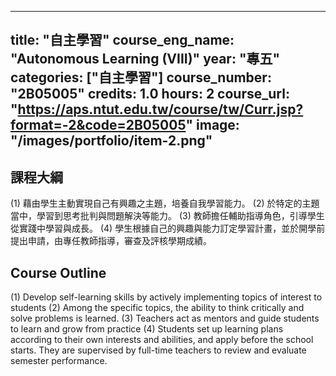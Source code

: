 
---
title: "自主學習"
course_eng_name: "Autonomous Learning (VIII)"
year: "專五"
categories: ["自主學習"]
course_number: "2B05005"
credits: 1.0
hours: 2
course_url: "https://aps.ntut.edu.tw/course/tw/Curr.jsp?format=-2&code=2B05005"
image: "/images/portfolio/item-2.png"
---

## 課程大綱

(1)	藉由學生主動實現自己有興趣之主題，培養自我學習能力。
(2)	於特定的主題當中，學習到思考批判與問題解決等能力。
(3)	教師擔任輔助指導角色，引導學生從實踐中學習與成長。 
(4) 學生根據自己的興趣與能力訂定學習計畫，並於開學前提出申請，由專任教師指導，審查及評核學期成績。

## Course Outline

(1)	Develop self-learning skills by actively implementing topics of interest to students
(2)	Among the specific topics, the ability to think critically and solve problems is learned.
(3)	Teachers act as mentors and guide students to learn and grow from practice
(4) Students set up learning plans according to their own interests and abilities, and apply before the school starts. They are supervised by full-time teachers to review and evaluate semester performance.
